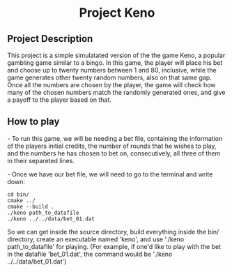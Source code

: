 <h1 align="center">Project Keno</h1>

## Project Description
<p align="left">This project is a simple simulatated version of the the game Keno, a popular gambling game similar to a bingo. In this game, the player will place his bet and choose up to twenty numbers between 1 and 80, inclusive, while the game generates other twenty random numbers, also on that same gap. Once all the numbers are chosen by the player, the game will check how many of the chosen numbers match the randomly generated ones, and give a payoff to the player based on that.</p>

## How to play
<p align="left"> - To run this game, we will be needing a bet file, containing the information of the players initial credits, the number of rounds that he wishes to play, and the numbers he has chosen to bet on, consecutively, all three of them in their separeted lines.</p>

<p align="left"> - Once we have our bet file, we will need to go to the terminal and write down:</p>

```
cd bin/
cmake ../
cmake --build .
./keno path_to_datafile
./keno ../../data/bet_01.dat
```
So we can get inside the source directory, build everything inside the bin/ directory, create an executable named 'keno', and use './keno path_to_datafile' for playing.
(For example, if one'd like to play with the bet in the datafile 'bet_01.dat', the command would be './keno ../../data/bet_01.dat')
